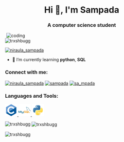 <h1 align="center">Hi 👋, I'm Sampada</h1>
<h3 align="center">A computer science student</h3>
<img align ="right" alt="coding" width="500" src="https://media.tenor.com/BJ-9w-MUVCMAAAAC/tis100-sad.gif">

<p align="left"> <img src="https://komarev.com/ghpvc/?username=trxshbugg&label=Profile%20views&color=0e75b6&style=flat" alt="trxshbugg" /> </p>

<p align="left"> <a href="https://twitter.com/niraula_sampada" target="blank"><img src="https://img.shields.io/twitter/follow/niraula_sampada?logo=twitter&style=for-the-badge" alt="niraula_sampada" /></a> </p>

- 🔭  I’m currently learning **python**, **SQL**

<h3 align="left">Connect with me:</h3>
<p align="left">
<a href="https://twitter.com/niraula_sampada" target="blank"><img align="center" src="https://raw.githubusercontent.com/rahuldkjain/github-profile-readme-generator/master/src/images/icons/Social/twitter.svg" alt="niraula_sampada" height="30" width="40" /></a>
<a href="https://kaggle.com/sampada" target="blank"><img align="center" src="https://raw.githubusercontent.com/rahuldkjain/github-profile-readme-generator/master/src/images/icons/Social/kaggle.svg" alt="sampada" height="30" width="40" /></a>
<a href="https://instagram.com/sa_mpada" target="blank"><img align="center" src="https://raw.githubusercontent.com/rahuldkjain/github-profile-readme-generator/master/src/images/icons/Social/instagram.svg" alt="sa_mpada" height="30" width="40" /></a>
</p>

<h3 align="left">Languages and Tools:</h3>
<p align="left"> <a href="https://www.cprogramming.com/" target="_blank" rel="noreferrer"> <img src="https://raw.githubusercontent.com/devicons/devicon/master/icons/c/c-original.svg" alt="c" width="40" height="40"/> </a> <a href="https://www.mysql.com/" target="_blank" rel="noreferrer"> <img src="https://raw.githubusercontent.com/devicons/devicon/master/icons/mysql/mysql-original-wordmark.svg" alt="mysql" width="40" height="40"/> </a> <a href="https://www.python.org" target="_blank" rel="noreferrer"> <img src="https://raw.githubusercontent.com/devicons/devicon/master/icons/python/python-original.svg" alt="python" width="40" height="40"/> </a> </p>

<p><img align="left" src="https://github-readme-stats.vercel.app/api/top-langs?username=trxshbugg&show_icons=true&locale=en&layout=compact" alt="trxshbugg" /></p>

<p>&nbsp;<img align="center" src="https://github-readme-stats.vercel.app/api?username=trxshbugg&show_icons=true&locale=en" alt="trxshbugg" /></p>

<p><img align="center" src="https://github-readme-streak-stats.herokuapp.com/?user=trxshbugg&" alt="trxshbugg" /></p>

<!--
**Trxshbugg/Trxshbugg** is a ✨ _special_ ✨ repository because its `README.md` (this file) appears on your GitHub profile.

Here are some ideas to get you started:

- 🔭 I’m currently working on ...
- 🌱 I’m currently learning ...
- 👯 I’m looking to collaborate on ...
- 🤔 I’m looking for help with ...
- 💬 Ask me about ...
- 📫 How to reach me: ...
- 😄 Pronouns: ...
- ⚡ Fun fact: ...
-->
